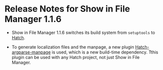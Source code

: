 Release Notes for Show in File Manager 1.1.6
============================================

 - Show in File Manager 1.1.6 switches its build system from `setuptools` to 
   [Hatch](https://github.com/pypa/hatch).

 - To generate localization files and the manpage, a new plugin [Hatch-argparse-manpage](https://github.com/damonlynch/hatch-argparse-manpage) 
   is used, which is a new build-time dependency. Tthis plugin can be used 
   with any Hatch project, not just Show in File Manager. 
